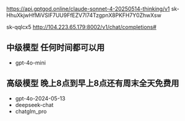 
 https://api.gptgod.online/claude-sonnet-4-20250514-thinking/v1
 sk-HhuXkjwHfMiVSlF7UU9FfEZV7l74TzgpnX8PKFH7Y0ZhwXsw


 sk-qqlcx5
http://104.223.65.179:8002/v1/chat/completions#

## 中级模型 任何时间都可以用
- gpt-4o-mini
## 高级模型 晚上8点到早上8点还有周末全天免费用
- gpt-4o-2024-05-13
- deepseek-chat
- chatglm_pro